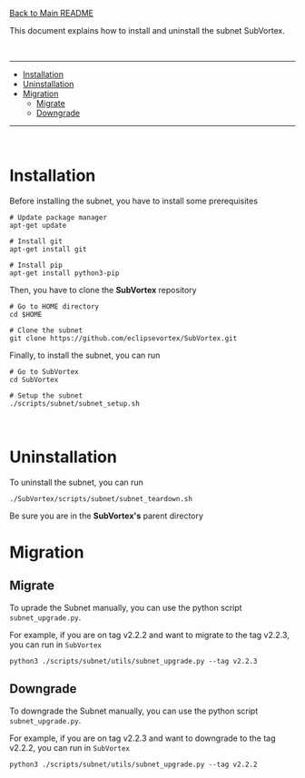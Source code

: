 [Back to Main README](../../README.md)

This document explains how to install and uninstall the subnet SubVortex.

<br />

---

- [Installation](#intasllation)
- [Uninstallation](#uninstallation)
- [Migration](#migration)
  - [Migrate](#migration-migrate)
  - [Downgrade](#migration-downgrade)

---

<br />

# Installation

Before installing the subnet, you have to install some prerequisites

```
# Update package manager
apt-get update

# Install git
apt-get install git

# Install pip
apt-get install python3-pip
```

Then, you have to clone the **SubVortex** repository

```
# Go to HOME directory
cd $HOME

# Clone the subnet
git clone https://github.com/eclipsevortex/SubVortex.git
```

Finally, to install the subnet, you can run

```
# Go to SubVortex
cd SubVortex

# Setup the subnet
./scripts/subnet/subnet_setup.sh
```

<br />

# Uninstallation

To uninstall the subnet, you can run

```
./SubVortex/scripts/subnet/subnet_teardown.sh
```

Be sure you are in the **SubVortex's** parent directory

# Migration

## Migrate <a id="migration-migrate"></a>

To uprade the Subnet manually, you can use the python script `subnet_upgrade.py`.

For example, if you are on tag v2.2.2 and want to migrate to the tag v2.2.3, you can run in `SubVortex`

```
python3 ./scripts/subnet/utils/subnet_upgrade.py --tag v2.2.3
```

## Downgrade <a id="migration-downgrade"></a>

To downgrade the Subnet manually, you can use the python script `subnet_upgrade.py`.

For example, if you are on tag v2.2.3 and want to downgrade to the tag v2.2.2, you can run in `SubVortex`

```
python3 ./scripts/subnet/utils/subnet_upgrade.py --tag v2.2.2
```
